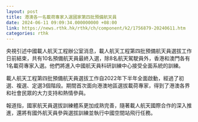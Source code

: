 ```yaml
---
layout: post
title: 港澳各一名載荷專家入選國家第四批預備航天員　
date: 2024-06-11 09:09:34.000000000 +08:00
link: https://news.rthk.hk/rthk/ch/component/k2/1756879-20240611.htm
categories: rthk
---
```


央視引述中國載人航天工程辦公室消息，載人航天工程第四批預備航天員選拔工作日前結束，共有10名預備航天員最終入選，除8名航天駕駛員外，香港和澳門各有1名載荷專家入選。他們將進入中國航天員科研訓練中心接受全面系統的訓練。

載人航天工程第四批預備航天員選拔工作自2022年下半年全面啟動，經過了初選、複選、定選3個階段。期間首次面向港澳地區選拔載荷專家，得到了港澳各界和社會民眾的大力支持和熱情參與。

報道指，國家航天員選拔訓練體系更加成熟完善，隨著載人航天國際合作的深入推進，還將有國外航天員參與選拔訓練並執行中國空間站飛行任務。
